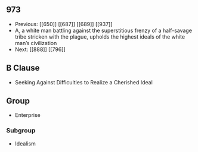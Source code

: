 ## 973
- Previous: [[650]] [[687]] [[689]] [[937]] 
- A, a white man battling against the superstitious frenzy of a half-savage tribe stricken with the plague, upholds the highest ideals of the white man’s civilization
- Next: [[888]] [[796]] 

## B Clause
- Seeking Against Difficulties to Realize a Cherished Ideal

## Group
- Enterprise

### Subgroup
- Idealism

